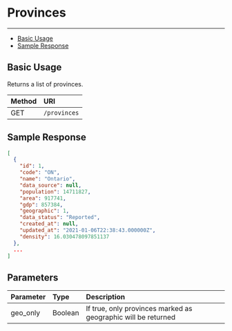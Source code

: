 # Provinces

---

- [Basic Usage](#basic)
- [Sample Response](#sample-response)

<a name="basic"></a>
## Basic Usage

Returns a list of provinces.

| Method | URI |
| :- | :- |
| GET | `/provinces` |

<a name="sample-response"></a>
## Sample Response

```json
[
  {
    "id": 1,
    "code": "ON",
    "name": "Ontario",
    "data_source": null,
    "population": 14711827,
    "area": 917741,
    "gdp": 857384,
    "geographic": 1,
    "data_status": "Reported",
    "created_at": null,
    "updated_at": "2021-01-06T22:38:43.000000Z",
    "density": 16.030478097851137
  },
  ...
]
```

<a name="parameters"></a>
## Parameters

| Parameter | Type | Description |
| :- | :- | :- |
| geo_only | Boolean | If true, only provinces marked as geographic will be returned |